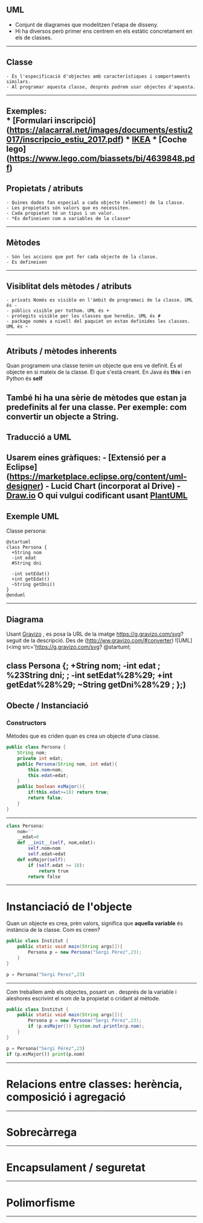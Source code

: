 ## UML
- Conjunt de diagrames  que modelitzen l'etapa de disseny.
- Hi ha diversos però primer ens centrem en els estàtic concretament en els de classes.

---
## Classe
 	- És l'especificació d'objectes amb característiques i comportaments similars.
 	- Al programar aquesta classe, després podrem usar objectes d'aquesta.
---
Exemples:  
	* [Formulari inscripció] (https://alacarral.net/images/documents/estiu2017/inscripcio_estiu_2017.pdf)
	* [IKEA](https://www.ikea.com/es/es/assembly_instructions/alex-cajonera__AA-844481-2_pub.pdf)
	* [Coche lego] (https://www.lego.com/biassets/bi/4639848.pdf)
---
## Propietats / atributs
	- Quines dades fan especial a cada objecte (element) de la classe.
	- Les propietats són valors que es necessiten.
	- Cada propietat té un tipus i un valor.
	- *Es defineixen com a variables de la classe*
--- 
## Mètodes
	- Són les accions que pot fer cada objecte de la classe.
	- Es defineixen 
--- 
## Visiblitat dels mètodes / atributs
	- privats Només es visible en l'àmbit de programaci de la classe. UML és - 		
	- públics visible per tothom. UML és +
	- protegits visible per les classes que heredin. UML és #
	- package només a nivell del paquiet on estan definides les classes. UML és ~
---
## Atributs / mètodes inherents 

Quan programem una classe tenim un objecte que ens ve definit. És el objecte en si mateix de la classe. 
El que s'està creant. En Java és **this** i en Python és **self**

També hi ha una sèrie de mètodes que estan ja predefinits al fer una classe. Per exemple: com convertir un objecte a String.
---
## Traducció a UML
Usarem eines gràfiques:
	- [Extensió per a Eclipse] (https://marketplace.eclipse.org/content/uml-designer)
	- Lucid Chart (incorporat al Drive)
	- [Draw.io](http://www.draw.io)
O qui vulgui codificant usant [PlantUML](http://plantuml.com/class-diagram)
--- 
## Exemple UML
Classe persona:
```planUML
@startuml
class Persona {
  +String nom
  -int edat 
  #String dni
  
  -int setEdat()
  +int getEdat()
  ~String getDni()	
}
@enduml
```
---
## Diagrama 
Usant [Gravizo](http://ww.gravizo.com) , es posa la URL de la imatge https://g.gravizo.com/svg? seguit de la descripció.
Des de (http://ww.gravizo.com/#converter)
![UML](<img src='https://g.gravizo.com/svg?
@startuml;

class Persona {;
  +String nom;
  -int edat ;
  %23String dni;
  ;
  -int setEdat%28%29;
  +int getEdat%28%29;
  ~String getDni%28%29	;
};)
---
## Obecte / Instanciació
### Constructors
Mètodes que es criden quan es crea un objecte d'una classe.
```java
public class Persona {
	String nom;
	private int edat;
	public Persona(String nom, int edat){
		this.nom=nom;
		this.edat=edat;
	}
	public boolean esMajor(){
		if(this.edat>=18) return true;
		return false;
	}
}
```
---
```python
class Persona: 
	nom=''
	__edat=0
	def __init__(self, nom,edat):
		self.nom=nom
		self.edat=edat
	def esMajor(self):
		if (self.edat >= 18):
			return true
		return false			
```
---
# Instanciació de l'objecte
Quan un objecte es crea, prèn valors, significa que **aquella variable** és instància de la classe.
Com es creen?
```java
public class Institut {
	public static void main(String args[]){
		Persona p = new Persona("Sergi Pérez",23);
	}
}
```
```python
p = Persona("Sergi Pérez",23)
```
--- 
Com treballem amb els objectes, posant un . després de la variable i aleshores escrivint el nom de la propietat o cridant al mètode.
```java
public class Institut {
	public static void main(String args[]){
		Persona p = new Persona("Sergi Pérez",23);
		if (p.esMajor()) System.out.println(p.nom);
	}
}
```
```python
p = Persona("Sergi Pérez",23)
if (p.esMajor()) print(p.nom)
```
--- 
# Relacions entre classes: herència, composició i agregació
---
# Sobrecàrrega
---
# Encapsulament / seguretat
---
# Polimorfisme
--- 
